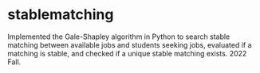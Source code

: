 # stablematching
Implemented the Gale-Shapley algorithm in Python to search stable matching between available jobs and students seeking jobs, evaluated if a matching is stable, and checked if a unique stable matching exists.
2022 Fall.
